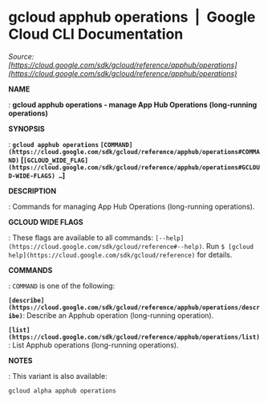 # gcloud apphub operations  |  Google Cloud CLI Documentation

*Source: [https://cloud.google.com/sdk/gcloud/reference/apphub/operations](https://cloud.google.com/sdk/gcloud/reference/apphub/operations)*

**NAME**

: **gcloud apphub operations - manage App Hub Operations (long-running operations)**

**SYNOPSIS**

: **`gcloud apphub operations` `[COMMAND](https://cloud.google.com/sdk/gcloud/reference/apphub/operations#COMMAND)` [`[GCLOUD_WIDE_FLAG](https://cloud.google.com/sdk/gcloud/reference/apphub/operations#GCLOUD-WIDE-FLAGS) …`]**

**DESCRIPTION**

: Commands for managing App Hub Operations (long-running operations).

**GCLOUD WIDE FLAGS**

: These flags are available to all commands: `[--help](https://cloud.google.com/sdk/gcloud/reference#--help)`.
Run `$ [gcloud help](https://cloud.google.com/sdk/gcloud/reference)` for details.

**COMMANDS**

: ``COMMAND`` is one of the following:

**`[describe](https://cloud.google.com/sdk/gcloud/reference/apphub/operations/describe)`**:
Describe an Apphub operation (long-running operation).

**`[list](https://cloud.google.com/sdk/gcloud/reference/apphub/operations/list)`**:
List Apphub operations (long-running operations).

**NOTES**

: This variant is also available:

```
gcloud alpha apphub operations
```
